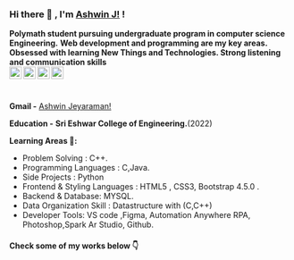 ### Hi there 👋 , I'm [Ashwin J!](https://cranky-mccarthy-d74bfb.netlify.app/) !

<strong> Polymath student pursuing undergraduate program in computer science Engineering.</strong>
<strong> Web development and programming are my key areas. Obsessed with learning New Things and Technologies. </strong> 
<strong>Strong listening and communication skills</strong>
<br/>
[<img align="left" alt="Ashwin's Linkdein" width="22px" src="https://cdn.jsdelivr.net/npm/simple-icons@v3/icons/linkedin.svg" />](https://www.linkedin.com/in/ashwin-jeyaraman-820b47171/)
[<img align="left" alt="Ashwin's Github" width="22px" src="https://cdn.jsdelivr.net/npm/simple-icons@v3/icons/github.svg" />](https://www.github.com/Ashwin20102000)
<a href="https://www.instagram.com/mr.ashwin.j/">
  <img align="left" alt="Ashwin's Instagram" width="22px" src="https://cdn.jsdelivr.net/npm/simple-icons@v3/icons/instagram.svg" />
</a>
<a href="https://www.facebook.com/profile.php?id=100049730051641">
  <img align="left" alt="Ashwin's Facebook" width="22px" src="https://cdn.jsdelivr.net/npm/simple-icons@v3/icons/facebook.svg" />
</a>


<br/>
<br/>

**Gmail -** [Ashwin Jeyaraman!](mailto:jkashwin2@gmail.com)

**Education -** <strong>Sri Eshwar College of Engineering.</strong>(2022)

**Learning Areas 🎯:**
<ul>
<li>Problem Solving : C++. </li>
<li>Programming Languages : C,Java.</li>
  <li>Side Projects : Python</li>
<li>Frontend & Styling Languages : HTML5 , CSS3, Bootstrap 4.5.0 .</li>
  <li>Backend & Database: MYSQL.</li>
  <li>Data Organization Skill : Datastructure with (C,C++) </li>
  <li>Developer Tools: VS code ,Figma, Automation Anywhere RPA, Photoshop,Spark Ar Studio, Github. </li>
</ul>
<h4>Check some of my works below 👇</h4>
